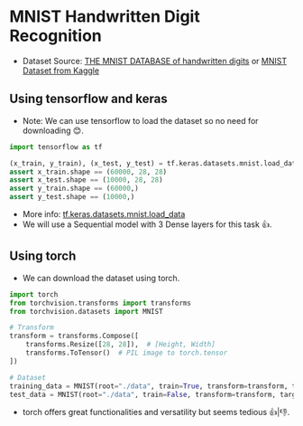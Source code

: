 # MNIST Handwritten Digit Recognition

- Dataset Source: [THE MNIST DATABASE of handwritten digits](http://yann.lecun.com/exdb/mnist/index.html) or [MNIST Dataset from Kaggle](https://www.kaggle.com/datasets/hojjatk/mnist-dataset)

## Using **tensorflow** and **keras**

- Note: We can use tensorflow to load the dataset so no need for downloading :blush:.

```python
import tensorflow as tf

(x_train, y_train), (x_test, y_test) = tf.keras.datasets.mnist.load_data()
assert x_train.shape == (60000, 28, 28)
assert x_test.shape == (10000, 28, 28)
assert y_train.shape == (60000,)
assert y_test.shape == (10000,)
```

- More info: [tf.keras.datasets.mnist.load_data](https://www.tensorflow.org/api_docs/python/tf/keras/datasets/mnist/load_data)
- We will use a Sequential model with 3 Dense layers for this task :thumbsup:.

## Using **torch**

- We can download the dataset using torch.

```python
import torch
from torchvision.transforms import transforms
from torchvision.datasets import MNIST

# Transform
transform = transforms.Compose([
    transforms.Resize([28, 28]),  # [Height, Width]
    transforms.ToTensor()  # PIL image to torch.tensor
])

# Dataset
training_data = MNIST(root="./data", train=True, transform=transform, target_transform=None, download=True)
test_data = MNIST(root="./data", train=False, transform=transform, target_transform=None, download=True)
```

- torch offers great functionalities and versatility but seems tedious :thumbsup:|:thumbsdown:.